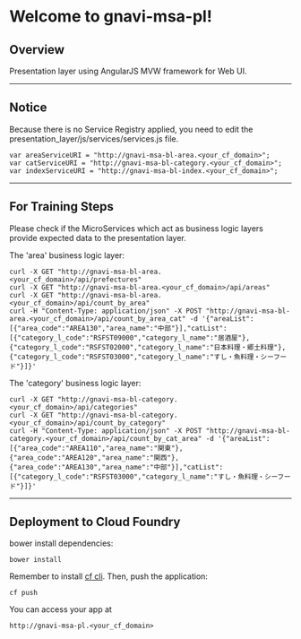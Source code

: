 Welcome to gnavi-msa-pl!
===================

Overview
-------------

Presentation layer using AngularJS MVW framework for Web UI.

-------------
Notice
-------------
Because there is no Service Registry applied, you need to edit the presentation_layer/js/services/services.js file.

```
var areaServiceURI = "http://gnavi-msa-bl-area.<your_cf_domain>";
var catServiceURI = "http://gnavi-msa-bl-category.<your_cf_domain>";
var indexServiceURI = "http://gnavi-msa-bl-index.<your_cf_domain>";
```

-------------
For Training Steps
-------------
Please check if the MicroServices which act as business logic layers provide expected data to the presentation layer.

The 'area' business logic layer:

```
curl -X GET "http://gnavi-msa-bl-area.<your_cf_domain>/api/prefectures"
curl -X GET "http://gnavi-msa-bl-area.<your_cf_domain>/api/areas"
curl -X GET "http://gnavi-msa-bl-area.<your_cf_domain>/api/count_by_area"
curl -H "Content-Type: application/json" -X POST "http://gnavi-msa-bl-area.<your_cf_domain>/api/count_by_area_cat" -d '{"areaList":[{"area_code":"AREA130","area_name":"中部"}],"catList":[{"category_l_code":"RSFST09000","category_l_name":"居酒屋"},{"category_l_code":"RSFST02000","category_l_name":"日本料理・郷土料理"},{"category_l_code":"RSFST03000","category_l_name":"すし・魚料理・シーフード"}]}'
```
The 'category' business logic layer:

```
curl -X GET "http://gnavi-msa-bl-category.<your_cf_domain>/api/categories"
curl -X GET "http://gnavi-msa-bl-category.<your_cf_domain>/api/count_by_category"
curl -H "Content-Type: application/json" -X POST "http://gnavi-msa-bl-category.<your_cf_domain>/api/count_by_cat_area" -d '{"areaList":[{"area_code":"AREA110","area_name":"関東"},{"area_code":"AREA120","area_name":"関西"},{"area_code":"AREA130","area_name":"中部"}],"catList":[{"category_l_code":"RSFST03000","category_l_name":"すし・魚料理・シーフード"}]}'
```

-------------
Deployment to Cloud Foundry
-------------
bower install dependencies:
```
bower install
```

Remember to install [cf cli](https://github.com/cloudfoundry/cli/releases).
Then, push the application:
```
cf push
```

You can access your app at 
```
http://gnavi-msa-pl.<your_cf_domain>
```
